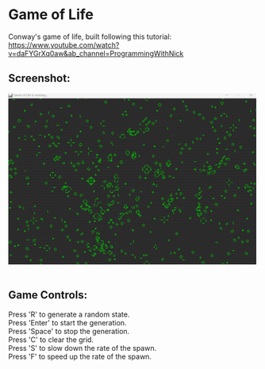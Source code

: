 # Game of Life

Conway's game of life, built following this tutorial:</br>
https://www.youtube.com/watch?v=daFYGrXq0aw&ab_channel=ProgrammingWithNick
</br>

## Screenshot: </br>
<img src="./gameoflife.gif" alt="game of life preview" width="500"/> </br></br>

## Game Controls: </br>
Press 'R' to generate a random state.</br>
Press 'Enter' to start the generation. </br>
Press 'Space' to stop the generation. </br>
Press 'C' to clear the grid. </br>
Press 'S' to slow down the rate of the spawn. </br>
Press 'F' to speed up the rate of the spawn. </br>